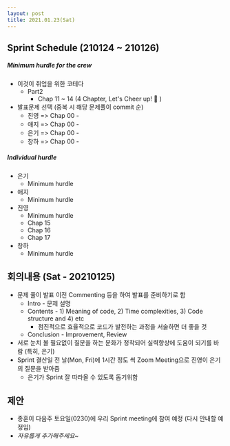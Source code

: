 ```yaml
---
layout: post
title: 2021.01.23(Sat)
---
```

## Sprint Schedule (210124 ~ 210126)

##### *Minimum hurdle for the crew*

- 이것이 취업을 위한 코테다
  - Part2
    - Chap 11 ~ 14 (4 Chapter, Let's Cheer up! 💪 )
- 발표문제 선택 (중복 시 해당 문제풀이 commit 순)
  - 진영 => Chap 00 - 
  - 애지 => Chap 00 - 
  - 은기 => Chap 00 - 
  - 창하 => Chap 00 - 

##### *Individual hurdle*

- 은기
  - Minimum hurdle
- 애지 
  - Minimum hurdle
- 진영
  - Minimum hurdle
  - Chap 15
  - Chap 16
  - Chap 17
- 창하
  - Minimum hurdle

## 회의내용 (Sat - 20210125)

- 문제 풀이 발표 이전 Commenting 등을 하여 발표를 준비하기로 함
  - Intro - 문제 설명
  - Contents - 1) Meaning of code, 2) Time complexities, 3) Code structure and 4) etc
    - 점진적으로 효율적으로 코드가 발전하는 과정을 서술하면 더 좋을 것
  - Conclusion - Improvement, Review
- 서로 눈치 볼 필요없이 질문을 하는 문화가 정착되어 실력향상에 도움이 되기를 바람 (특히, 은기)
- Sprint 결산일 전 날(Mon, Fri)에 1시간 정도 씩 Zoom Meeting으로 진영이 은기의 질문을 받아줌
  - 은기가 Sprint 잘 따라올 수 있도록 돕기위함

## 제안

- 종훈이 다음주 토요일(0230)에 우리 Sprint meeting에 참여 예정 (다시 안내할 예정임)
- *자유롭게 추가해주세요~*
